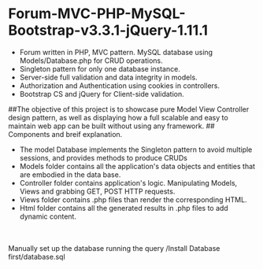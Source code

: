 # Forum-MVC-PHP-MySQL-Bootstrap-v3.3.1-jQuery-1.11.1
* Forum written in PHP, MVC pattern. MySQL database using Models/Database.php for CRUD operations.
* Singleton pattern for only one database instance.
* Server-side full validation and data integrity in models.
* Authorization and Authentication using cookies in controllers.
* Bootstrap CS and jQuery for Client-side validation.

##The objective of this project is to showcase pure Model View Controller design pattern, as well as displaying how a full scalable and easy to maintain web app can be built without using any framework.
##<br />Components and breif explanation.
* The model Database implements the Singleton pattern to avoid multiple sessions, and provides methods to produce CRUDs
* Models folder contains all the application's data objects and entities that are embodied in the data base.
* Controller folder contains application's logic. Manipulating Models, Views and grabbing GET, POST HTTP requests.
* Views folder contains .php files than render the corresponding HTML.
* Html folder contains all the generated results in .php files to add dynamic content.
<br />
<br /> Manually set up the database running the query /Install Database first/database.sql
